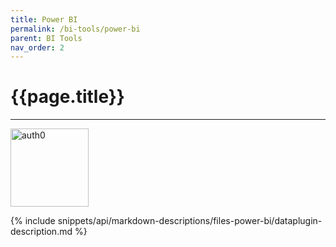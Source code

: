 ```yaml
---
title: Power BI
permalink: /bi-tools/power-bi
parent: BI Tools
nav_order: 2
---
```


# {{page.title}}

---

<img src="{{site.baseurl}}/assets/bi_tools_images/power-bi.png" width="125" alt="auth0">

{% include snippets/api/markdown-descriptions/files-power-bi/dataplugin-description.md %}
